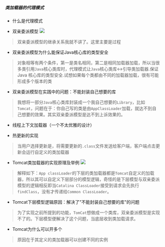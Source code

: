 ##### 类加载器的代理模式

- 什么是代理模式

- 双亲委派模型
![](https://ws3.sinaimg.cn/large/006tKfTcly1ftghofmzecj30t80n275g.jpg)
>双亲委派模型的继承关系我就不讲了。这里主要是过程

- 双亲委派模型为什么能保证Java核心库的类型安全
> 对象相等有两个条件，第一是类名相同，第二是相同加载器加载，所以当很多类引用`Java`核心类库时，代理模式让`Java`核心类库<->引导类加载器.保证 Java 核心库的类型安全.试想如果每个类都由不同的加载器加载，很有可能形成多个版本的类

- 双亲委派模型在实践中的问题：不能封装自己想要的库
> 我想将一部分`Java`核心类库封装成一个我自己想要的`Library`，比如`Tomcat`，问题在于：你自己写的类是由`AppClassLoader`加载，就达不到自己想要的效果。其实双亲委派模型是达不到上诉效果的。

- 线程上下文加载器（一个不太优雅的设计）

- 热更新的实现
> 当用户选择更新是，将需要更新的`.class`文件发送给客户端，客户端点击更新会运行自定义的类加载器

- Tomcat类加载器的实现原理及举例
![](https://ws2.sinaimg.cn/large/006tKfTcly1ftgiwz56zgj30re0tswh5.jpg)
> 解释如下：`App classLoader`的下层的类加载器都是`Tomcat`自定义的加载器，所以其可以自定义下层部分的模型逻辑，奇怪的是下层模型与双亲委派模型的逻辑相反即当`Catalina ClassLoader`接受到请求会先执行`findClass`，没有才传递给`Common ClassLoader`。

- Tomcat下层模型逻辑原因：解决了"不能封装自己想要的库"的问题
> 为了实现之前所提到的功能，`TomCat`想做成一个类库，双亲委派模型是实现不了的。下层模型便解决了这个问题，当底层收到类加载请求。

- Tomcat为什么可以开多个
> 原因在于其定义的类加载器可以创建不同的实例